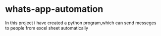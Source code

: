 # whats-app-automation
In this project i have created a python program,which can send messeges to people from excel sheet automatically
